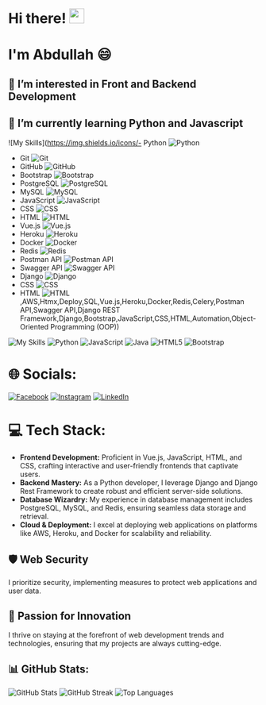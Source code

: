 # Hi there! <img src="https://raw.githubusercontent.com/iampavangandhi/iampavangandhi/master/gifs/Hi.gif" width="30px"> 

# I'm Abdullah 😄

## 👀 I’m interested in Front and Backend Development

## 🌱 I’m currently learning Python and Javascript

![My Skills](https://img.shields.io/icons/- Python ![Python](https://img.shields.io/badge/Python-3670A0?style=flat-square&logo=python&logoColor=ffdd54)
- Git ![Git](https://img.shields.io/badge/Git-F05032?style=flat-square&logo=git&logoColor=white)
- GitHub ![GitHub](https://img.shields.io/badge/GitHub-181717?style=flat-square&logo=github&logoColor=white)
- Bootstrap ![Bootstrap](https://img.shields.io/badge/Bootstrap-563D7C?style=flat-square&logo=bootstrap&logoColor=white)
- PostgreSQL ![PostgreSQL](https://img.shields.io/badge/PostgreSQL-336791?style=flat-square&logo=postgresql&logoColor=white)
- MySQL ![MySQL](https://img.shields.io/badge/MySQL-4479A1?style=flat-square&logo=mysql&logoColor=white)
- JavaScript ![JavaScript](https://img.shields.io/badge/JavaScript-F7DF1E?style=flat-square&logo=javascript&logoColor=black)
- CSS ![CSS](https://img.shields.io/badge/CSS3-1572B6?style=flat-square&logo=css3&logoColor=white)
- HTML ![HTML](https://img.shields.io/badge/HTML5-E34F26?style=flat-square&logo=html5&logoColor=white)
- Vue.js ![Vue.js](https://img.shields.io/badge/Vue.js-4FC08D?style=flat-square&logo=vue.js&logoColor=white)
- Heroku ![Heroku](https://img.shields.io/badge/Heroku-430098?style=flat-square&logo=heroku&logoColor=white)
- Docker ![Docker](https://img.shields.io/badge/Docker-2496ED?style=flat-square&logo=docker&logoColor=white)
- Redis ![Redis](https://img.shields.io/badge/Redis-DC382D?style=flat-square&logo=redis&logoColor=white)
- Postman API ![Postman API](https://img.shields.io/badge/Postman%20API-FF6C37?style=flat-square&logo=postman&logoColor=white)
- Swagger API ![Swagger API](https://img.shields.io/badge/Swagger%20API-85EA2D?style=flat-square&logo=swagger&logoColor=black)
- Django ![Django](https://img.shields.io/badge/Django-092E20?style=flat-square&logo=django&logoColor=white)
- CSS ![CSS](https://img.shields.io/badge/CSS3-1572B6?style=flat-square&logo=css3&logoColor=white)
- HTML ![HTML](https://img.shields.io/badge/HTML5-E34F26?style=flat-square&logo=html5&logoColor=white),AWS,Htmx,Deploy,SQL,Vue.js,Heroku,Docker,Redis,Celery,Postman API,Swagger API,Django REST Framework,Django,Bootstrap,JavaScript,CSS,HTML,Automation,Object-Oriented Programming (OOP))

![My Skills](https://img.shields.io/badge/css3-%231572B6.svg?style=plastic&logo=css3&logoColor=white) ![Python](https://img.shields.io/badge/python-3670A0?style=plastic&logo=python&logoColor=ffdd54) ![JavaScript](https://img.shields.io/badge/javascript-%23323330.svg?style=plastic&logo=javascript&logoColor=%23F7DF1E) ![Java](https://img.shields.io/badge/java-%23ED8B00.svg?style=plastic&logo=java&logoColor=white) ![HTML5](https://img.shields.io/badge/html5-%23E34F26.svg?style=plastic&logo=html5&logoColor=white) ![Bootstrap](https://img.shields.io/badge/bootstrap-%23563D7C.svg?style=plastic&logo=bootstrap&logoColor=white) 

# 🌐 Socials:
[![Facebook](https://img.shields.io/badge/Facebook-%231877F2.svg?logo=Facebook&logoColor=white)](https://facebook.com/https://www.facebook.com/profile.php?id=100007615024761/) [![Instagram](https://img.shields.io/badge/Instagram-%23E4405F.svg?logo=Instagram&logoColor=white)](https://instagram.com/https://www.instagram.com/abdullahbakir/) [![LinkedIn](https://img.shields.io/badge/LinkedIn-%230077B5.svg?logo=linkedin&logoColor=white)](https://linkedin.com/in/https://www.linkedin.com/in/abdullah-bakir-809065273/) 

# 💻 Tech Stack:
- **Frontend Development:** Proficient in Vue.js, JavaScript, HTML, and CSS, crafting interactive and user-friendly frontends that captivate users.
- **Backend Mastery:** As a Python developer, I leverage Django and Django Rest Framework to create robust and efficient server-side solutions.
- **Database Wizardry:** My experience in database management includes PostgreSQL, MySQL, and Redis, ensuring seamless data storage and retrieval.
- **Cloud & Deployment:** I excel at deploying web applications on platforms like AWS, Heroku, and Docker for scalability and reliability.

## 🛡️ Web Security
I prioritize security, implementing measures to protect web applications and user data.

## 🌟 Passion for Innovation
I thrive on staying at the forefront of web development trends and technologies, ensuring that my projects are always cutting-edge.

## 📊 GitHub Stats:
![GitHub Stats](https://github-readme-stats.vercel.app/api?username=AbdullahBakir97&theme=dark&hide_border=true&include_all_commits=false&count_private=false)
![GitHub Streak](https://github-readme-streak-stats.herokuapp.com/?user=AbdullahBakir97&theme=dark&hide_border=true)
![Top Languages](https://github-readme-stats.vercel.app/api/top-langs/?username=AbdullahBakir97&theme=dark&hide_border=true&include_all_commits=false&count_private=false&layout=compact)